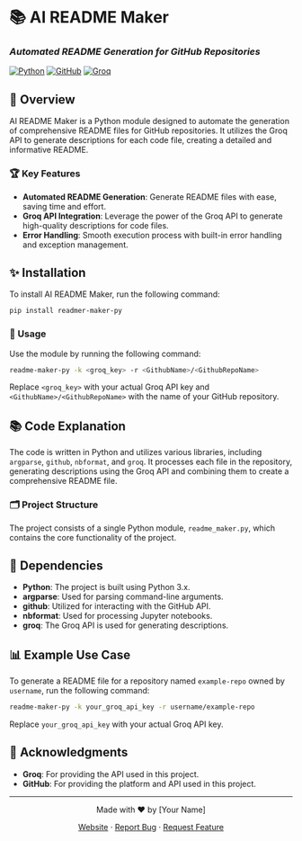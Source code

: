 # 📚 AI README Maker
### *Automated README Generation for GitHub Repositories*

[![Python](https://img.shields.io/badge/Python-3776AB?style=for-the-badge&logo=python&logoColor=white)](https://www.python.org/)
[![GitHub](https://img.shields.io/badge/GitHub-181717?style=for-the-badge&logo=github&logoColor=white)](https://github.com/)
[![Groq](https://img.shields.io/badge/Groq-F06835?style=for-the-badge&logo=sanity&logoColor=white)](https://www.sanity.io/docs/groq)

## 🌟 Overview
AI README Maker is a Python module designed to automate the generation of comprehensive README files for GitHub repositories. It utilizes the Groq API to generate descriptions for each code file, creating a detailed and informative README.

### 🏆 Key Features
- **Automated README Generation**: Generate README files with ease, saving time and effort.
- **Groq API Integration**: Leverage the power of the Groq API to generate high-quality descriptions for code files.
- **Error Handling**: Smooth execution process with built-in error handling and exception management.

## ✨ Installation
To install AI README Maker, run the following command:
```bash
pip install readmer-maker-py
```
### 🚀 Usage
Use the module by running the following command:
```bash
readme-maker-py -k <groq_key> -r <GithubName>/<GithubRepoName>
```
Replace `<groq_key>` with your actual Groq API key and `<GithubName>/<GithubRepoName>` with the name of your GitHub repository.

## 📚 Code Explanation
The code is written in Python and utilizes various libraries, including `argparse`, `github`, `nbformat`, and `groq`. It processes each file in the repository, generating descriptions using the Groq API and combining them to create a comprehensive README file.

### 🗂️ Project Structure
The project consists of a single Python module, `readme_maker.py`, which contains the core functionality of the project.

## 📝 Dependencies
- **Python**: The project is built using Python 3.x.
- **argparse**: Used for parsing command-line arguments.
- **github**: Utilized for interacting with the GitHub API.
- **nbformat**: Used for processing Jupyter notebooks.
- **groq**: The Groq API is used for generating descriptions.

## 📊 Example Use Case
To generate a README file for a repository named `example-repo` owned by `username`, run the following command:
```bash
readme-maker-py -k your_groq_api_key -r username/example-repo
```
Replace `your_groq_api_key` with your actual Groq API key.

## 🙏 Acknowledgments
- **Groq**: For providing the API used in this project.
- **GitHub**: For providing the platform and API used in this project.

---

<div align="center">
  Made with ❤️ by [Your Name]
  
  [Website](https://your-website.com) · [Report Bug](https://github.com/your-username/your-repo/issues) · [Request Feature](https://github.com/your-username/your-repo/issues)
</div>
